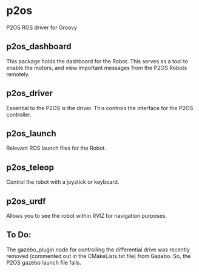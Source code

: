 p2os
====

P2OS ROS driver for Groovy

p2os_dashboard
--------------

This package holds the dashboard for the Robot. This serves as a tool to enable the motors, and view important messages from the P2OS Robots remotely. 

p2os_driver
-----------

Essential to the P2OS is the driver. This controls the interface for the P2OS controller. 

p2os_launch
-----------

Relevant ROS launch files for the Robot. 

p2os_teleop
-----------

Control the robot with a joystick or keyboard. 

p2os_urdf
---------

Allows you to see the robot within RVIZ for navigation purposes. 

To Do: 
------

The gazebo_plugin node for controlling the differential drive was recently removed (commented out in the CMakeLists.txt file) from Gazebo. So, the P2OS gazebo launch file fails. 

